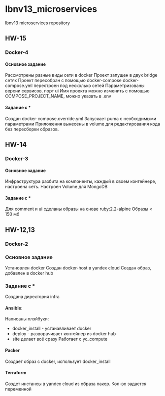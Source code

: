 # lbnv13_microservices
lbnv13 microservices repository

## HW-15
### Docker-4
#### Основное задание
Рассмотрены разные виды сети в docker
Проект запущен в двух bridge сетях
Проект пересобран с помощью docker-compose
docker-compose.yml перестроен под несколько сетей
Параметризованы версии сервисов, порт ui
Имя проекта можно изменить с помощью COMPOSE_PROJECT_NAME, можно указать в .env
#### Задание с *
Создан docker-compose.override.yml
Запускает puma с необходимыми параметрами
Приложения вынесены в volume для редактирования кода без пересборки образов.

## HW-14
### Docker-3
#### Основное задание
Инфраструктура разбита на компоненты, каждый в своем контейнере, настроена сеть.
Настроен Volume для MongoDB
#### Задание с *
Для comment и ui сделаны образы на снове ruby:2.2-alpine
Образы < 150 мб

## HW-12,13
### Docker-2
### Основное задание
Установлен docker
Создан docker-host в yandex cloud
Создан образ, добавлен в docker hub
### Задание с *
Создана директория infra
#### Ansible:
Написаны плэйбуки:
- docker_install - устанавливает docker
- deploy - разворачивает контейнер из docker hub
- site делает всё сразу
Работает с yc_compute
#### Packer
Создает образ c docker, использует docker_install
#### Terraform
Создет инстансы в yandex cloud из образа пакер. Кол-во задается переменной
